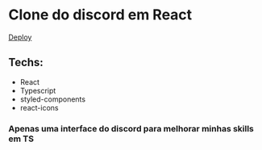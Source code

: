 # Clone do discord em React

<a href="https://superlative-horse-89fa82.netlify.app/" target="_blank">Deploy</a>

## Techs:

- React
- Typescript
- styled-components
- react-icons

### Apenas uma interface do discord para melhorar minhas skills em TS
